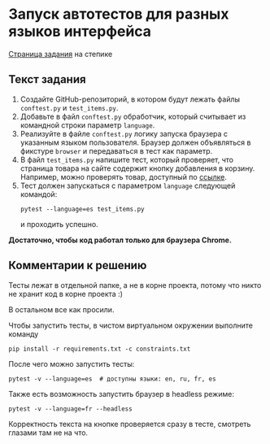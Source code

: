 # Запуск автотестов для разных языков интерфейса

[Страница задания](https://stepik.org/lesson/237240/step/9) на степике

## Текст задания

1. Создайте GitHub-репозиторий, в котором будут лежать файлы `conftest.py` и `test_items.py`.
1. Добавьте в файл `conftest.py` обработчик, который считывает из командной строки параметр `language`.
1. Реализуйте в файле `conftest.py` логику запуска браузера с указанным языком пользователя.
Браузер должен объявляться в фикстуре `browser` и передаваться в тест как параметр.
1. В файл `test_items.py` напишите тест, который проверяет,
что страница товара на сайте содержит кнопку добавления в корзину.
Например, можно проверять товар, доступный по [ссылке](http://selenium1py.pythonanywhere.com/catalogue/coders-at-work_207/).
1. Тест должен запускаться с параметром `language` следующей командой:
    ```
    pytest --language=es test_items.py
    ```
    и проходить успешно.
    
**Достаточно, чтобы код работал только для браузера Сhrome.**

## Комментарии к решению

Тесты лежат в отдельной папке, а не в корне проекта, потому
что никто не хранит код в корне проекта :)

В остальном все как просили.

Чтобы запустить тесты, в чистом виртуальном окружении выполните
команду
```
pip install -r requirements.txt -c constraints.txt
```

После чего можно запустить тесты:
```
pytest -v --language=es  # доступны языки: en, ru, fr, es
```

Также есть возможность запустить браузер в headless режиме:
```
pytest -v --language=fr --headless
```

Корректность текста на кнопке проверяется сразу в тесте, смотреть глазами там не на что.
